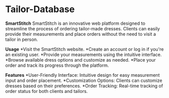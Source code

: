# Tailor-Database
**SmartStitch**
SmartStitch is an innovative web platform designed to streamline the process of ordering tailor-made dresses. Clients can easily provide their measurements and place orders without the need to visit a tailor in person.

**Usage**
*Visit the SmartStitch website.
*Create an account or log in if you're an existing user.
*Provide your measurements using the intuitive interface.
*Browse available dress options and customize as needed.
*Place your order and track its progress through the platform.

**Features**
*User-Friendly Interface: Intuitive design for easy measurement input and order placement.
*Customization Options: Clients can customize dresses based on their preferences.
*Order Tracking: Real-time tracking of order status for both clients and tailors.

